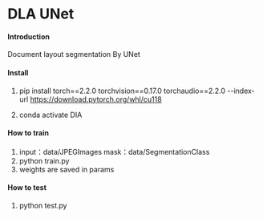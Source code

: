 # DLA UNet

#### Introduction
Document layout segmentation By UNet

#### Install

1.  pip install torch==2.2.0 torchvision==0.17.0 torchaudio==2.2.0 --index-url https://download.pytorch.org/whl/cu118

2.  conda activate DIA

#### How to train

1.  input：data/JPEGImages   mask：data/SegmentationClass
2.  python train.py
3.  weights are saved in params

#### How to test
1.  python test.py
